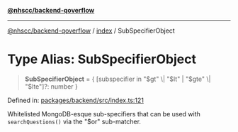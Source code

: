 [**@nhscc/backend-qoverflow**](../../README.md)

***

[@nhscc/backend-qoverflow](../../README.md) / [index](../README.md) / SubSpecifierObject

# Type Alias: SubSpecifierObject

> **SubSpecifierObject** = \{ \[subspecifier in "$gt" \| "$lt" \| "$gte" \| "$lte"\]?: number \}

Defined in: [packages/backend/src/index.ts:121](https://github.com/nhscc/qoverflow.api.hscc.bdpa.org/blob/f5ce596891ef5639d9d2800df6d35c0e862108c3/packages/backend/src/index.ts#L121)

Whitelisted MongoDB-esque sub-specifiers that can be used with
`searchQuestions()` via the "$or" sub-matcher.

